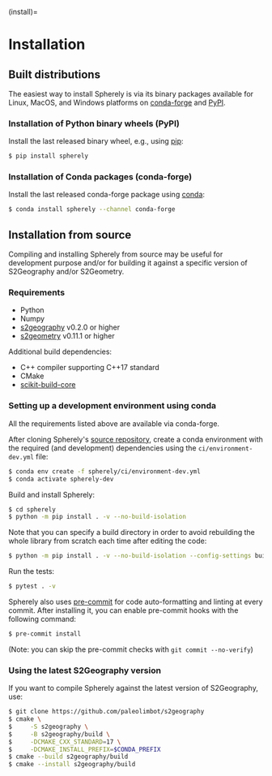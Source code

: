 (install)=

# Installation

## Built distributions

The easiest way to install Spherely is via its binary packages available for
Linux, MacOS, and Windows platforms on [conda-forge](https://conda-forge.org/)
and [PyPI](https://pypi.org/project/spherely/).

### Installation of Python binary wheels (PyPI)

Install the last released binary wheel, e.g., using [pip](https://pip.pypa.io/):

``` sh
$ pip install spherely
```

### Installation of Conda packages (conda-forge)

Install the last released conda-forge package using
[conda](https://docs.conda.io/projects/conda/en/stable/):

``` sh
$ conda install spherely --channel conda-forge
```

## Installation from source

Compiling and installing Spherely from source may be useful for development
purpose and/or for building it against a specific version of S2Geography and/or
S2Geometry.

### Requirements

- Python
- Numpy
- [s2geography](https://github.com/paleolimbot/s2geography) v0.2.0 or higher
- [s2geometry](https://github.com/google/s2geometry) v0.11.1 or higher

Additional build dependencies:

- C++ compiler supporting C++17 standard
- CMake
- [scikit-build-core](https://github.com/scikit-build/scikit-build-core)

### Setting up a development environment using conda

All the requirements listed above are available via conda-forge.

After cloning Spherely's [source
repository](https://github.com/benbovy/spherely), create a conda environment
with the required (and development) dependencies using the
`ci/environment-dev.yml` file:

```sh
$ conda env create -f spherely/ci/environment-dev.yml
$ conda activate spherely-dev
```

Build and install Spherely:

```sh
$ cd spherely
$ python -m pip install . -v --no-build-isolation
```

Note that you can specify a build directory in order to avoid rebuilding the
whole library from scratch each time after editing the code:

```sh
$ python -m pip install . -v --no-build-isolation --config-settings build-dir=build/skbuild
```

Run the tests:

```sh
$ pytest . -v
```

Spherely also uses [pre-commit](https://pre-commit.com/) for code
auto-formatting and linting at every commit. After installing it, you can enable
pre-commit hooks with the following command:

```sh
$ pre-commit install
```

(Note: you can skip the pre-commit checks with `git commit --no-verify`)

### Using the latest S2Geography version

If you want to compile Spherely against the latest version of S2Geography, use:

 ```sh
 $ git clone https://github.com/paleolimbot/s2geography
 $ cmake \
 $     -S s2geography \
 $     -B s2geography/build \
 $     -DCMAKE_CXX_STANDARD=17 \
 $     -DCMAKE_INSTALL_PREFIX=$CONDA_PREFIX
 $ cmake --build s2geography/build
 $ cmake --install s2geography/build
 ```

